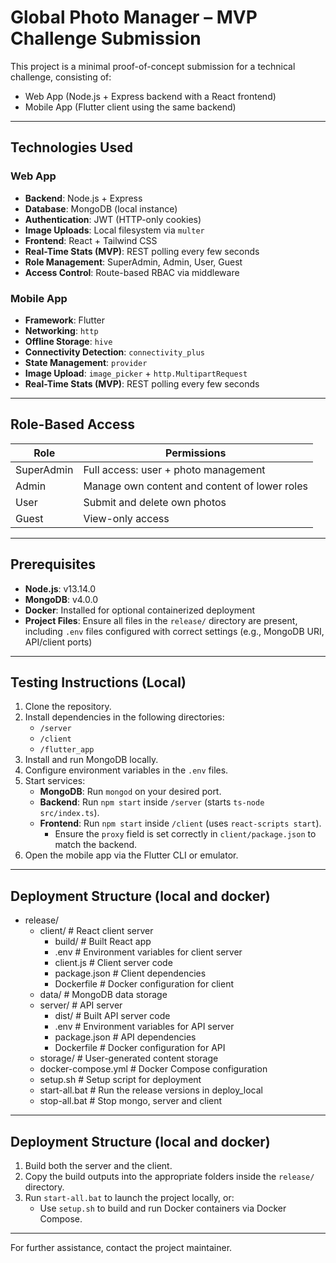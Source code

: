 # Global Photo Manager – MVP Challenge Submission

This project is a minimal proof-of-concept submission for a technical challenge, consisting of:

- Web App (Node.js + Express backend with a React frontend)
- Mobile App (Flutter client using the same backend)

---

## Technologies Used

### Web App

- **Backend**: Node.js + Express
- **Database**: MongoDB (local instance)
- **Authentication**: JWT (HTTP-only cookies)
- **Image Uploads**: Local filesystem via `multer`
- **Frontend**: React + Tailwind CSS
- **Real-Time Stats (MVP)**: REST polling every few seconds
- **Role Management**: SuperAdmin, Admin, User, Guest
- **Access Control**: Route-based RBAC via middleware

### Mobile App

- **Framework**: Flutter
- **Networking**: `http`
- **Offline Storage**: `hive`
- **Connectivity Detection**: `connectivity_plus`
- **State Management**: `provider`
- **Image Upload**: `image_picker` + `http.MultipartRequest`
- **Real-Time Stats (MVP)**: REST polling every few seconds

---

## Role-Based Access

| Role        | Permissions                                      |
|-------------|--------------------------------------------------|
| SuperAdmin  | Full access: user + photo management             |
| Admin       | Manage own content and content of lower roles    |
| User        | Submit and delete own photos                     |
| Guest       | View-only access                                 |

---

## Prerequisites

- **Node.js**: v13.14.0  
- **MongoDB**: v4.0.0  
- **Docker**: Installed for optional containerized deployment  
- **Project Files**: Ensure all files in the `release/` directory are present, including `.env` files configured with correct settings (e.g., MongoDB URI, API/client ports)

---

## Testing Instructions (Local)

1. Clone the repository.
2. Install dependencies in the following directories:
   - `/server`
   - `/client`
   - `/flutter_app`
3. Install and run MongoDB locally.
4. Configure environment variables in the `.env` files.
5. Start services:
   - **MongoDB**: Run `mongod` on your desired port.
   - **Backend**: Run `npm start` inside `/server` (starts `ts-node src/index.ts`).
   - **Frontend**: Run `npm start` inside `/client` (uses `react-scripts start`).
     - Ensure the `proxy` field is set correctly in `client/package.json` to match the backend.
6. Open the mobile app via the Flutter CLI or emulator.

---

## Deployment Structure (local and docker)

*   release/
    *   client/ \# React client server
        *   build/ \# Built React app
        *   .env \# Environment variables for client server
        *   client.js \# Client server code
        *   package.json \# Client dependencies
        *   Dockerfile \# Docker configuration for client
    *   data/ \# MongoDB data storage
    *   server/ \# API server
        *   dist/ \# Built API server code
        *   .env \# Environment variables for API server
        *   package.json \# API dependencies
        *   Dockerfile \# Docker configuration for API
    *   storage/ \# User-generated content storage
    *   docker-compose.yml \# Docker Compose configuration
    *   setup.sh \# Setup script for deployment
    *   start-all.bat \# Run the release versions in deploy\_local
    *   stop-all.bat \# Stop mongo, server and client

---

## Deployment Structure (local and docker)
1. Build both the server and the client.
2. Copy the build outputs into the appropriate folders inside the `release/` directory.
3. Run `start-all.bat` to launch the project locally, or:
   - Use `setup.sh` to build and run Docker containers via Docker Compose.

---

For further assistance, contact the project maintainer.